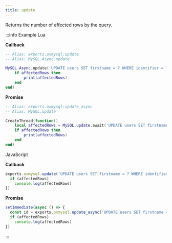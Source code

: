 ```yaml
---
title: update
---
```

Returns the number of affected rows by the query.

:::info Example
Lua

**Callback**
```lua
-- Alias: exports.oxmysql:update
-- Alias: MySQL.Async.update

MySQL.Async.update('UPDATE users SET firstname = ? WHERE identifier = ? ', {newName, playerIdentifier}, function(affectedRows)
	if affectedRows then
		print(affectedRows)
	end
end)
```
**Promise**
```lua
-- Alias: exports.oxmysql:update_async
-- Alias: MySQL.update

CreateThread(function()
	local affectedRows = MySQL.update.await('UPDATE users SET firstname = ? WHERE identifier = ? ', {newName, playerIdentifier})
	if affectedRows then
		print(affectedRows)
	end
end)
```

JavaScript

**Callback**
```js
exports.oxmysql.update('UPDATE users SET firstname = ? WHERE identifier = ? ', [newName, playerIdentifier], function(affectedRows) {
  if (affectedRows)
    console.log(affectedRows)
})
```
**Promise**
```js
setImmediate(async () => {
  const id = exports.oxmysql.update_async('UPDATE users SET firstname = ? WHERE identifier = ? ', [newName, playerIdentifier]) {
  if (affectedRows)
    console.log(affectedRows)
})
```
:::
